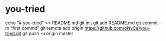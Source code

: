 # you-tried
echo "# you-tried" >> README.md
git init
git add README.md
git commit -m "first commit"
git remote add origin https://github.com/oNyCe/you-tried.git
git push -u origin master
